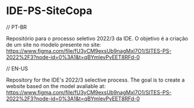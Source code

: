 # IDE-PS-SiteCopa

// PT-BR

Repositório para o processo seletivo 2022/3 da IDE. O objetivo é a criação de um site no modelo presente no site: https://www.figma.com/file/fU3yCM9exsUb9nagMxl7O1/SITES-PS-2022%2F3?node-id=0%3A1&t=qBYmlevPyEET8RFd-0

// EN-US

Repository for the IDE's 2022/3 selective process. The goal is to create a website based on the model avaliable at: https://www.figma.com/file/fU3yCM9exsUb9nagMxl7O1/SITES-PS-2022%2F3?node-id=0%3A1&t=qBYmlevPyEET8RFd-0
